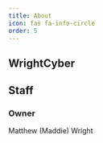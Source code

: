```yaml
---
title: About
icon: fas fa-info-circle
order: 5
---
```


## WrightCyber



## Staff

### Owner

Matthew (Maddie) Wright